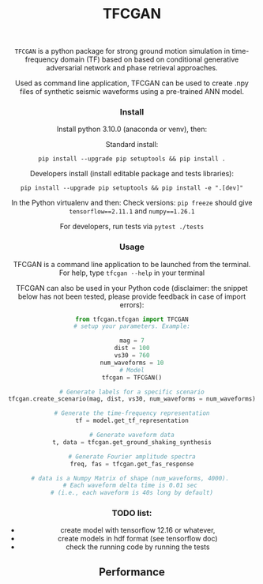 <div align=justify>

<div align=center>

TFCGAN
=======


<br>

`TFCGAN` is a python package for strong ground motion simulation in time-frequency domain (TF) based on based on conditional generative adversarial network and phase retrieval approaches. 


Used as command line application, TFCGAN can be used to create .npy files
of synthetic seismic waveforms using a pre-trained ANN model.


### Install

Install python 3.10.0 (anaconda or venv), then:

Standard install:
```commandline
pip install --upgrade pip setuptools && pip install .
```

Developers install (install editable package and tests libraries):
```commandline
pip install --upgrade pip setuptools && pip install -e ".[dev]"
```

In the Python virtualenv and then:
Check versions: `pip freeze` should give `tensorflow==2.11.1` and `numpy==1.26.1`

For developers, run tests via `pytest ./tests`


### Usage

TFCGAN is a command line application to be launched from the terminal. For help, 
type `tfcgan --help` in your terminal

TFCGAN can also be used in your Python code 
(disclaimer: the snippet below has not been 
tested, please provide feedback in case of import errors):

```python
from tfcgan.tfcgan import TFCGAN
# setup your parameters. Example:

mag = 7
dist = 100
vs30 = 760
num_waveforms = 10
# Model
tfcgan = TFCGAN()

# Generate labels for a specific scenario
tfcgan.create_scenario(mag, dist, vs30, num_waveforms = num_waveforms)

# Generate the time-frequency representation
tf = model.get_tf_representation

# Generate waveform data
t, data = tfcgan.get_ground_shaking_synthesis

# Generate Fourier amplitude spectra
freq, fas = tfcgan.get_fas_response

# data is a Numpy Matrix of shape (num_waveforms, 4000). 
# Each waveform delta time is 0.01 sec 
# (i.e., each waveform is 40s long by default)
```


### TODO list:
- create model with tensorflow 12.16 or whatever,
- create models in hdf format (see tensorflow doc)
- check the running code by running the tests

<!-- 
## Model

## Data 

update require

-->

Performance
-----------

</div>